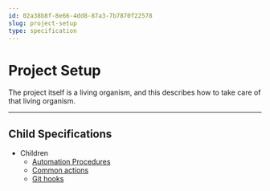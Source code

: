 ```yaml
---
id: 02a38b8f-8e66-4dd8-87a3-7b7870f22578
slug: project-setup
type: specification
---
```


# Project Setup

The project itself is a living organism, and this describes how to take care of that living organism.

---

## Child Specifications

- Children
  - [Automation Procedures](../../.zamm/nodes/9f578ffe-e7d7-456c-8673-a9d8e7f65625.md)
  - [Common actions](../../.zamm/nodes/61bae9b9-4fca-4611-892b-b973c7323822.md)
  - [Git hooks](../../.zamm/nodes/fdcc1a82-34cf-40f7-ac46-fb38d4b61ce6.md)

